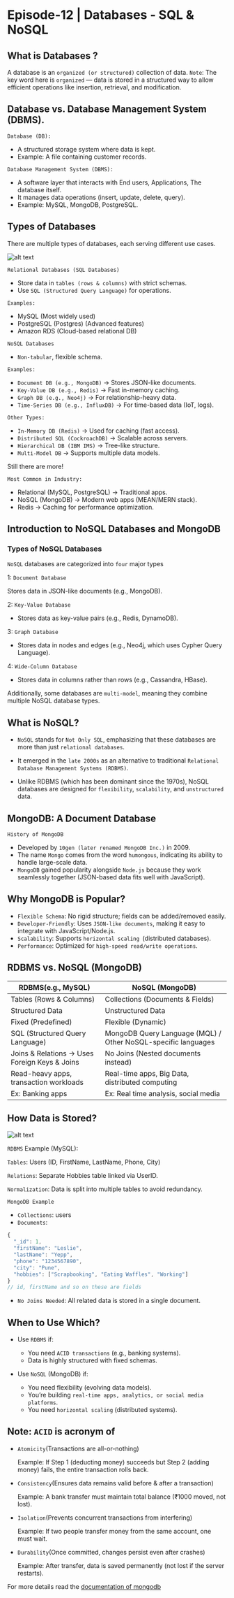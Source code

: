# Episode-12 | Databases - SQL & NoSQL

## What is Databases ?

A database is an `organized (or structured)` collection of data.
`Note`: The key word here is `organized` — data is stored in a structured way to allow efficient operations like insertion, retrieval, and modification.

## Database vs. Database Management System (DBMS).

`Database (DB):`

- A structured storage system where data is kept.
- Example: A file containing customer records.

`Database Management System (DBMS):`

- A software layer that interacts with End users, Applications, The database itself.
- It manages data operations (insert, update, delete, query).
- Example: MySQL, MongoDB, PostgreSQL.

## Types of Databases

There are multiple types of databases, each serving different use cases.

![alt text](/assets/season1/image-18.png)

`Relational Databases (SQL Databases)`

- Store data in `tables (rows & columns)` with strict schemas.
- Use `SQL (Structured Query Language)` for operations.

`Examples:`

- MySQL (Most widely used)
- PostgreSQL (Postgres) (Advanced features)
- Amazon RDS (Cloud-based relational DB)

`NoSQL Databases`

- `Non-tabular`, flexible schema.

`Examples:`

- `Document DB (e.g., MongoDB)` → Stores JSON-like documents.
- `Key-Value DB (e.g., Redis)` → Fast in-memory caching.
- `Graph DB (e.g., Neo4j)` → For relationship-heavy data.
- `Time-Series DB (e.g., InfluxDB)` → For time-based data (IoT, logs).

`Other Types:`

- `In-Memory DB (Redis)` → Used for caching (fast access).
- `Distributed SQL (CockroachDB)` → Scalable across servers.
- `Hierarchical DB (IBM IMS)` → Tree-like structure.
- `Multi-Model DB` → Supports multiple data models.

Still there are more!

`Most Common in Industry:`

- Relational (MySQL, PostgreSQL) → Traditional apps.
- NoSQL (MongoDB) → Modern web apps (MEAN/MERN stack).
- Redis → Caching for performance optimization.

## Introduction to NoSQL Databases and MongoDB

### Types of NoSQL Databases

`NoSQL` databases are categorized into `four` major types

1: `Document Database`

Stores data in JSON-like documents (e.g., MongoDB).

2: `Key-Value Database`

- Stores data as key-value pairs (e.g., Redis, DynamoDB).

3: `Graph Database`

- Stores data in nodes and edges (e.g., Neo4j, which uses Cypher Query Language).

4: `Wide-Column Database`

- Stores data in columns rather than rows (e.g., Cassandra, HBase).

Additionally, some databases are `multi-model`, meaning they combine multiple NoSQL database types.

## What is NoSQL?

- `NoSQL` stands for `Not Only SQL`, emphasizing that these databases are more than just `relational databases`.

- It emerged in the `late 2000s` as an alternative to traditional `Relational Database Management Systems (RDBMS)`.

- Unlike RDBMS (which has been dominant since the 1970s), NoSQL databases are designed for `flexibility`, `scalability`, and `unstructured` data.

## MongoDB: A Document Database

`History of MongoDB`

- Developed by `10gen (later renamed MongoDB Inc.)` in 2009.
- The name `Mongo` comes from the word `humongous`, indicating its ability to handle large-scale data.
- `MongoDB` gained popularity alongside `Node.js` because they work seamlessly together (JSON-based data fits well with JavaScript).

## Why MongoDB is Popular?

- `Flexible Schema`: No rigid structure; fields can be added/removed easily.
- `Developer-Friendly`: Uses `JSON-like documents`, making it easy to integrate with JavaScript/Node.js.
- `Scalability`: Supports `horizontal scaling `(distributed databases).
- `Performance`: Optimized for `high-speed read/write operations`.

## RDBMS vs. NoSQL (MongoDB)

| **RDBMS(e.g., MySQL)**                         | **NoSQL (MongoDB)**                                           |
| ---------------------------------------------- | ------------------------------------------------------------- |
| Tables (Rows & Columns)                        | Collections (Documents & Fields)                              |
| Structured Data                                | Unstructured Data                                             |
| Fixed (Predefined)                             | Flexible (Dynamic)                                            |
| SQL (Structured Query Language)                | MongoDB Query Language (MQL) / Other NoSQL-specific languages |
| Joins & Relations -> Uses Foreign Keys & Joins | No Joins (Nested documents instead)                           |
| Read-heavy apps, transaction workloads         | Real-time apps, Big Data, distributed computing               |
| Ex: Banking apps                               | Ex: Real time analysis, social media                          |

## How Data is Stored?

![alt text](/assets/season1/image-19.png)

`RDBMS` Example (MySQL):

`Tables`: Users (ID, FirstName, LastName, Phone, City)

`Relations`: Separate Hobbies table linked via UserID.

`Normalization`: Data is split into multiple tables to avoid redundancy.

`MongoDB Example`

- `Collections`: users
- `Documents`:

```js
{
  "_id": 1,
  "firstName": "Leslie",
  "lastName": "Yepp",
  "phone": "1234567890",
  "city": "Pune",
  "hobbies": ["Scrapbooking", "Eating Waffles", "Working"]
}
// id, firstName and so on these are fields
```

- `No Joins Needed`: All related data is stored in a single document.

## When to Use Which?

- Use `RDBMS` if:

  - You need `ACID transactions` (e.g., banking systems).
  - Data is highly structured with fixed schemas.

- Use `NoSQL` (MongoDB) if:
  - You need flexibility (evolving data models).
  - You’re building `real-time apps, analytics, or social media platforms`.
  - You need `horizontal scaling` (distributed systems).

## Note: `ACID` is acronym of

- `Atomicity`(Transactions are all-or-nothing)

  Example: If Step 1 (deducting money) succeeds but Step 2 (adding money) fails, the entire transaction rolls back.

- `Consistency`(Ensures data remains valid before & after a transaction)

  Example: A bank transfer must maintain total balance (₹1000 moved, not lost).

- `Isolation`(Prevents concurrent transactions from interfering)

  Example: If two people transfer money from the same account, one must wait.

- `Durability`(Once committed, changes persist even after crashes)

  Example: After transfer, data is saved permanently (not lost if the server restarts).

For more details read the [documentation of mongodb](https://www.mongodb.com/resources/basics/databases/acid-transactions#:~:text=transactions%20are%20required.-,ACID%20transactions,the%20event%20of%20unexpected%20errors.)
